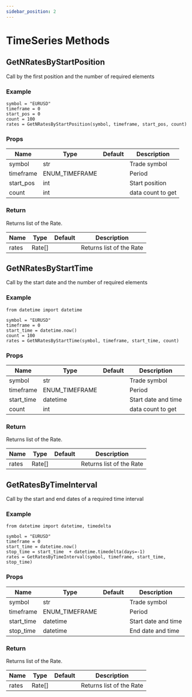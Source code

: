 ```yaml
---
sidebar_position: 2
---
```


# TimeSeries Methods

## GetNRatesByStartPosition
Call by the first position and the number of required elements
### Example
```
symbol = "EURUSD"
timeframe = 0
start_pos = 0
count = 100
rates = GetNRatesByStartPosition(symbol, timeframe, start_pos, count)
```

### Props
|  Name       |  Type           |  Default  |  Description   |
| ----        | ----            | ----      | ----          |
| symbol  | str             |           | Trade symbol   |
| timeframe        | ENUM_TIMEFRAME |           | Period   |
| start_pos      | int           |           | Start position   | 
| count       | int           |           | data count to get   |

### Return
Returns list of the Rate.

|  Name       |  Type    |  Default  |  Description   |
| ----        | ----     | ----      | ----          |
| rates      | Rate[]      |           |  Returns list of the Rate  |

## GetNRatesByStartTime
Call by the start date and the number of required elements

### Example
```
from datetime import datetime

symbol = "EURUSD"
timeframe = 0
start_time = datetime.now()
count = 100
rates = GetNRatesByStartTime(symbol, timeframe, start_time, count)
```

### Props
|  Name       |  Type           |  Default  |  Description   |
| ----        | ----            | ----      | ----          |
| symbol  | str             |           | Trade symbol   |
| timeframe        | ENUM_TIMEFRAME |           | Period   |
| start_time      | datetime           |           | Start date and time   | 
| count       | int           |           | data count to get   |

### Return
Returns list of the Rate.

|  Name       |  Type    |  Default  |  Description   |
| ----        | ----     | ----      | ----          |
| rates      | Rate[]      |           |  Returns list of the Rate  |

## GetRatesByTimeInterval
Call by the start and end dates of a required time interval

### Example
```
from datetime import datetime, timedelta

symbol = "EURUSD"
timeframe = 0
start_time = datetime.now()
stop_time = start_time  + datetime.timedelta(days=-1)
rates = GetRatesByTimeInterval(symbol, timeframe, start_time, stop_time)
```

### Props
|  Name       |  Type           |  Default  |  Description   |
| ----        | ----            | ----      | ----          |
| symbol  | str             |           | Trade symbol   |
| timeframe        | ENUM_TIMEFRAME |           | Period   |
| start_time      | datetime           |           | Start date and time   | 
| stop_time       | datetime           |           | End date and time   |

### Return
Returns list of the Rate.

|  Name       |  Type    |  Default  |  Description   |
| ----        | ----     | ----      | ----          |
| rates      | Rate[]      |           |  Returns list of the Rate  |